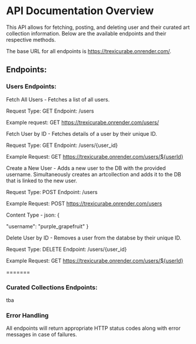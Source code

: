 <h1>API Documentation Overview</h1>

This API allows for fetching, posting, and deleting user and their curated art collection information. Below are the available endpoints and their respective methods.

The base URL for all endpoints is https://trexicurabe.onrender.com/.

<h2>Endpoints:</h2>

<h3>Users Endpoints:</h3>
<p>
Fetch All Users - Fetches a list of all users.

Request Type: GET
Endpoint: /users

Example request: GET https://trexicurabe.onrender.com/users/

Fetch User by ID - Fetches details of a user by their unique ID.

Request Type: GET
Endpoint: /users/{user_id}

Example Request: GET https://trexicurabe.onrender.com/users/${userId}


Create a New User - Adds a new user to the DB with the provided username. Simultaneously creates an artcollection and adds it to the DB that is linked to the new user.


Request Type: POST
Endpoint: /users

Example Request: POST https://trexicurabe.onrender.com/users

Content Type - json:
{

"username": "purple_grapefruit"
}


Delete User by ID - Removes a user from the databse by their unique ID.

Request Type: DELETE
Endpoint: /users/{user_id}

Example Request: GET https://trexicurabe.onrender.com/users/${userId}


</p>

=======
</p>

<h3>Curated Collections Endpoints:</h3>
<p>
  tba
</p>

<h3>Error Handling</h3>
<p>
  All endpoints will return appropriate HTTP status codes along with error messages in case of failures.
</p>
